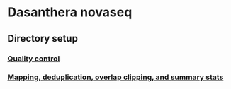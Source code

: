 # Dasanthera novaseq

## Directory setup
### [Quality control](https://github.com/benstemon/dasanthera_novaseq/tree/main/QC)
### [Mapping, deduplication, overlap clipping, and summary stats](https://github.com/benstemon/dasanthera_novaseq/tree/main/mapping_etc)
